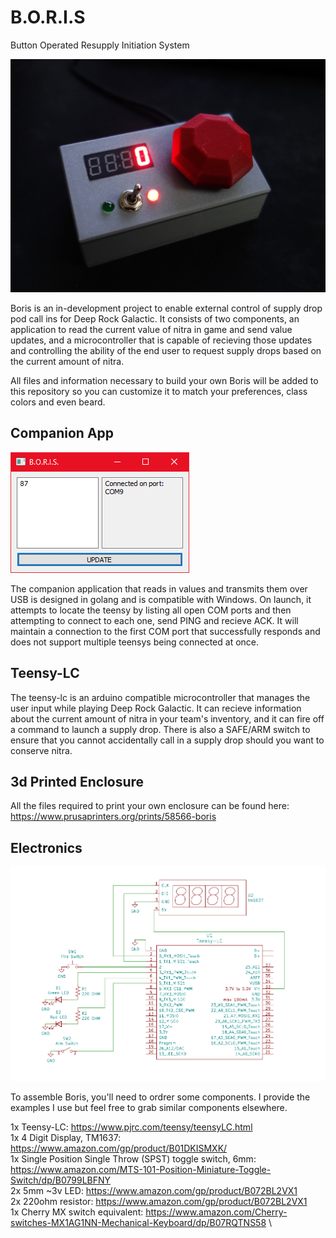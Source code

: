 # B.O.R.I.S
Button Operated Resupply Initiation System

![Alt text](images/boris-box.jpg?raw=true "Boris")


Boris is an in-development project to enable external control of supply drop pod call ins for Deep Rock Galactic. It consists of two components, an application to read the current value of nitra in game and send value updates, and a microcontroller that is capable of recieving those updates and controlling the ability of the end user to request supply drops based on the current amount of nitra. 

All files and information necessary to build your own Boris will be added to this repository so you can customize it to match your preferences, class colors and even beard. 

## Companion App

![Alt text](images/GUI-Beta.png?raw=true "Companion App")


The companion application that reads in values and transmits them over USB is designed in golang and is compatible with Windows. On launch, it attempts to locate the teensy by listing all open COM ports and then attempting to connect to each one, send PING and recieve ACK. It will maintain a connection to the first COM port that successfully responds and does not support multiple teensys being connected at once. 

## Teensy-LC
The teensy-lc is an arduino compatible microcontroller that manages the user input while playing Deep Rock Galactic. It can recieve information about the current amount of nitra in your team's inventory, and it can fire off a command to launch a supply drop. There is also a SAFE/ARM switch to ensure that you cannot accidentally call in a supply drop should you want to conserve nitra. 

## 3d Printed Enclosure
All the files required to print your own enclosure can be found here: https://www.prusaprinters.org/prints/58566-boris

## Electronics 

![Alt text](images/schematic.png?raw=true "schematic")

To assemble Boris, you'll need to ordrer some components. I provide the examples I use but feel free to grab similar components elsewhere.

1x Teensy-LC: https://www.pjrc.com/teensy/teensyLC.html \
1x 4 Digit Display, TM1637: https://www.amazon.com/gp/product/B01DKISMXK/ \
1x Single Position Single Throw (SPST) toggle switch, 6mm: https://www.amazon.com/MTS-101-Position-Miniature-Toggle-Switch/dp/B0799LBFNY \
2x 5mm ~3v LED: https://www.amazon.com/gp/product/B072BL2VX1 \
2x 220ohm resistor: https://www.amazon.com/gp/product/B072BL2VX1 \
1x Cherry MX switch equivalent: https://www.amazon.com/Cherry-switches-MX1AG1NN-Mechanical-Keyboard/dp/B07RQTNS58 \
